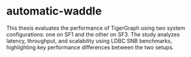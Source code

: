 # automatic-waddle
This thesis evaluates the performance of TigerGraph using two system configurations: one on SF1 and the other on SF3. The study analyzes latency, throughput, and scalability using LDBC SNB benchmarks, highlighting key performance differences between the two setups. 
